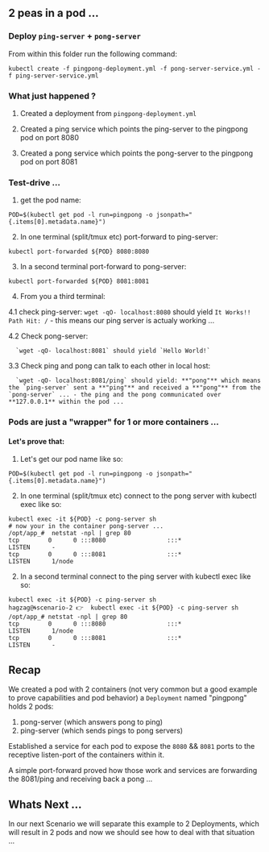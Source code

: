 ## 2 peas in a pod ...

### Deploy `ping-server` + `pong-server`

From within this folder run the following command:

```shell
kubectl create -f pingpong-deployment.yml -f pong-server-service.yml -f ping-server-service.yml
```

### What just happened ?

1. Created a deployment from `pingpong-deployment.yml`

2. Created a ping service which points the ping-server to the pingpong pod on port 8080

3. Created a pong service which points the pong-server to the pingpong pod on port 8081

### Test-drive ...

1. get the pod name:
  ```shell
  POD=$(kubectl get pod -l run=pingpong -o jsonpath="{.items[0].metadata.name}")
  ```

2. In one terminal (split/tmux etc) port-forward to ping-server:

  ```shell
  kubectl port-forwarded ${POD} 8080:8080
  ```

3. In a second terminal port-forward to pong-server:

  ```shell
  kubectl port-forwarded ${POD} 8081:8081
  ```

4. From you a third terminal:

  4.1 check ping-server:
      `wget -qO- localhost:8080` should yield `It Works!! Path Hit: /` - this means our ping server is actualy working ...

  4.2 Check pong-server:

      `wget -qO- localhost:8081` should yield `Hello World!`

  3.3 Check ping and pong can talk to each other in local host:

      `wget -qO- localhost:8081/ping` should yield: **"pong"** which means the `ping-server` sent a **"ping"** and received a **"pong"** from the `pong-server` ... - the ping and the pong communicated over **127.0.0.1** within the pod ...

### Pods are just a "wrapper" for 1 or more containers ...
#### Let's prove that:

1. Let's get our pod name like so:
```shell
POD=$(kubectl get pod -l run=pingpong -o jsonpath="{.items[0].metadata.name}")
```

2. In one terminal (split/tmux etc) connect to the pong server with kubectl exec like so:

  ```shell
  kubectl exec -it ${POD} -c pong-server sh
  # now your in the container pong-server ...
  /opt/app_#  netstat -npl | grep 80
tcp        0      0 :::8080                 :::*                    LISTEN      -
tcp        0      0 :::8081                 :::*                    LISTEN      1/node

  ```
2. In a second terminal connect to the ping server with kubectl exec like so:
  ```shell
  kubectl exec -it ${POD} -c ping-server sh
  hagzag@🌀scenario-2 👉  kubectl exec -it ${POD} -c ping-server sh
/opt/app_# netstat -npl | grep 80
tcp        0      0 :::8080                 :::*                    LISTEN      1/node
tcp        0      0 :::8081                 :::*                    LISTEN      -
  ```

## Recap

We created a pod with 2 containers (not very common but a good example to prove capabilities and pod behavior) a `Deployment` named "pingpong" holds 2 pods:
1. pong-server (which answers pong to ping)
2. ping-server (which sends pings to pong servers)

Established a service for each pod to expose the `8080` && `8081` ports to the receptive listen-port of the containers within it.

A simple port-forward proved how those work and services are forwarding the 8081/ping and receiving back a pong ...

## Whats Next ...
In our next Scenario we will separate this example to 2 Deployments, which will result in 2 pods and now we should see how to deal with that situation ...
